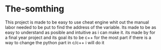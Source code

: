 # The-somthing
This project is made to be easy to use cheat engine whit out the manual labor needed to be put to find the address of the variable. 
Its made to be as easy to understand as posible and intuitive as i can make it.
its made by for a final year project and its goal its to be c++ for the most part if there is a way to change the python part in c/c++ i will do it
